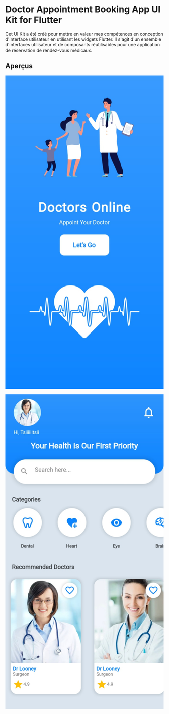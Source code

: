 # Doctor Appointment Booking App UI Kit for Flutter

Cet UI Kit a été créé pour mettre en valeur mes compétences en conception d'interface utilisateur en utilisant les widgets Flutter. 
Il s'agit d'un ensemble d'interfaces utilisateur et de composants réutilisables pour une application de réservation de rendez-vous médicaux.

## Aperçus
![Aperçu de l'écran d'accueil](screenshots/welcome_screen.png)

![Aperçu de l'écran principal](screenshots/home_screen.png)



